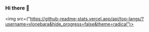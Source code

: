 ### Hi there 👋

<img src=("https://github-readme-stats.vercel.app/api/top-langs/?username=vlonebara&hide_progress=false&theme=radical")>
